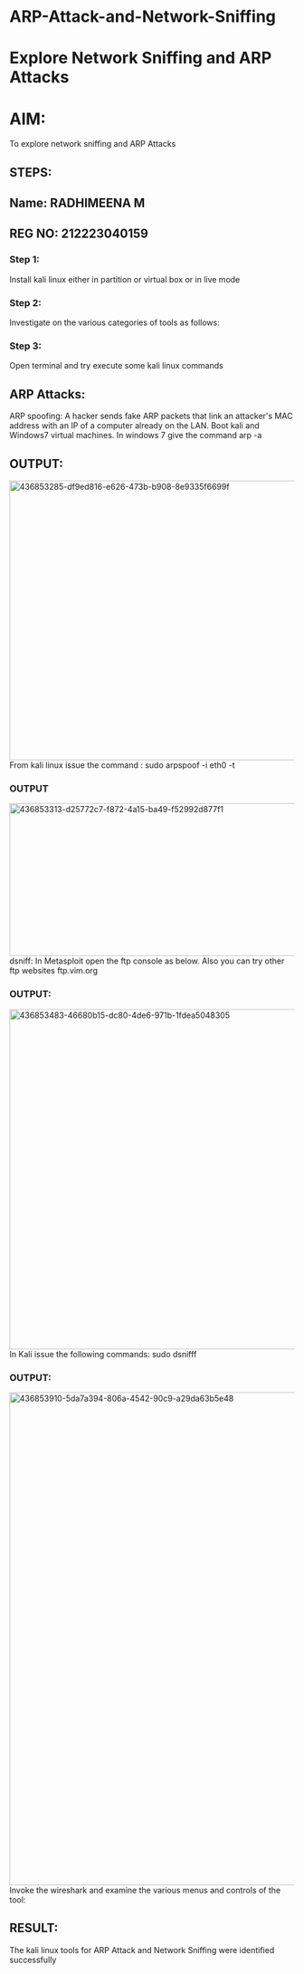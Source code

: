 # ARP-Attack-and-Network-Sniffing
# Explore Network Sniffing and ARP Attacks

# AIM:

To explore network sniffing and ARP Attacks

## STEPS:
## Name: RADHIMEENA M
## REG NO: 212223040159

### Step 1:

Install kali linux either in partition or virtual box or in live mode

### Step 2:

Investigate on the various categories of tools as follows:


### Step 3:
Open terminal and try execute some kali linux commands

## ARP Attacks:  
ARP spoofing: A hacker sends fake ARP packets that link an attacker's MAC address with an IP of a computer already on the LAN. 
Boot kali and Windows7 virtual machines.
In windows 7 give the command arp -a
## OUTPUT:
<img width="704" height="494" alt="436853285-df9ed816-e626-473b-b908-8e9335f6699f" src="https://github.com/user-attachments/assets/8a7834ad-6ae0-45c3-9303-359d90fd3447" />
From kali linux issue the command : sudo arpspoof -i eth0 -t

### OUTPUT
<img width="689" height="270" alt="436853313-d25772c7-f872-4a15-ba49-f52992d877f1" src="https://github.com/user-attachments/assets/806cf959-07bc-4d9f-99c9-c7a621590055" />
dsniff: In Metasploit open the ftp console as below. Also you can try other ftp websites ftp.vim.org

### OUTPUT:
<img width="622" height="601" alt="436853483-46680b15-dc80-4de6-971b-1fdea5048305" src="https://github.com/user-attachments/assets/a0b2644e-cee6-49ea-bbbb-487f9e3ae99d" />
In Kali issue the following commands: sudo dsnifff

### OUTPUT:
<img width="1918" height="871" alt="436853910-5da7a394-806a-4542-90c9-a29da63b5e48" src="https://github.com/user-attachments/assets/5fed5878-0cb2-4275-9225-2a55bd63017b" />
Invoke the wireshark and examine the various menus and controls of the tool:

## RESULT:
The kali linux tools for ARP Attack and Network Sniffing were identified successfully
